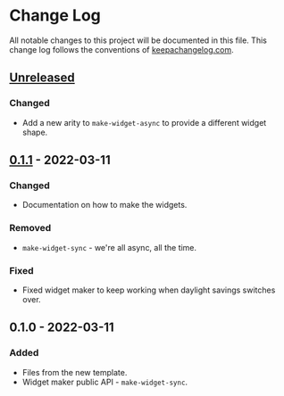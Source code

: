 # Change Log
All notable changes to this project will be documented in this file. This change log follows the conventions of [keepachangelog.com](http://keepachangelog.com/).

## [Unreleased]
### Changed
- Add a new arity to `make-widget-async` to provide a different widget shape.

## [0.1.1] - 2022-03-11
### Changed
- Documentation on how to make the widgets.

### Removed
- `make-widget-sync` - we're all async, all the time.

### Fixed
- Fixed widget maker to keep working when daylight savings switches over.

## 0.1.0 - 2022-03-11
### Added
- Files from the new template.
- Widget maker public API - `make-widget-sync`.

[Unreleased]: https://sourcehost.site/your-name/robot/compare/0.1.1...HEAD
[0.1.1]: https://sourcehost.site/your-name/robot/compare/0.1.0...0.1.1
